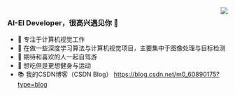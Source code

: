 <img align="right" src="https://github-readme-stats.vercel.app/api?username=xiaoaleiBLUE&theme=dracula&show_icons=true&icon_color=CE1D2D&text_color=718096&bg_color=ffffff&hide_title=true">
</a>


### AI-EI Developer，很高兴遇见你 👋

- 🧡 专注于计算机视觉工作
- 🔨 在做一些深度学习算法与计算机视觉项目，主要集中于图像处理与目标检测
- 🍬 期待和喜欢的人一起自驾游
- 🥩 想吃但是更想健身与运动
- 📚 我的CSDN博客（CSDN Blog） https://blog.csdn.net/m0_60890175?type=blog
